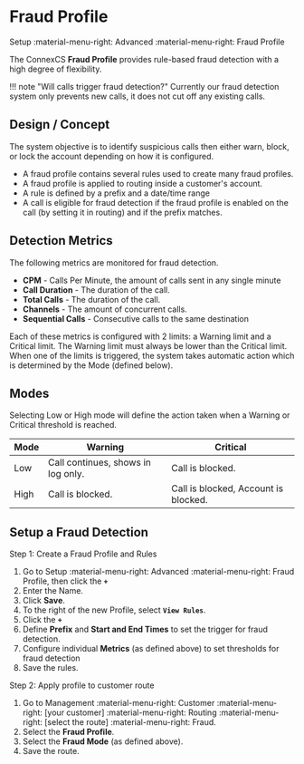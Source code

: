 # Fraud Profile
Setup :material-menu-right: Advanced :material-menu-right: Fraud Profile

The ConnexCS **Fraud Profile** provides rule-based fraud detection with a high degree of flexibility.

!!! note "Will calls trigger fraud detection?"
    Currently our fraud detection system only prevents new calls, it does not cut off any existing calls.

## Design / Concept

The system objective is to identify suspicious calls then either warn, block, or lock the account depending on how it is configured.

* A fraud profile contains several rules used to create many fraud profiles.
* A fraud profile is applied to routing inside a customer's account.
* A rule is defined by a prefix and a date/time range
* A call is eligible for fraud detection if the fraud profile is enabled on the call (by setting it in routing) and if the prefix matches.

## Detection Metrics
The following metrics are monitored for fraud detection. 

* **CPM** - Calls Per Minute, the amount of calls sent in any single minute
* **Call Duration** - The duration of the call.
* **Total Calls** - The duration of the call.
* **Channels** - The amount of concurrent calls.
* **Sequential Calls** - Consecutive calls to the same destination

Each of these metrics is configured with 2 limits: a Warning limit and a Critical limit. The Warning limit must always be lower than the Critical limit. When one of the limits is triggered, the system takes automatic action which is determined by the Mode (defined below).

## Modes

Selecting Low or High mode will define the action taken when a Warning or Critical threshold is reached. 

| Mode | Warning                            | Critical                             |
|------|------------------------------------|--------------------------------------|
| Low  | Call continues, shows in log only. | Call is blocked.                     |
| High | Call is blocked.                   | Call is blocked, Account is blocked. |

## Setup a Fraud Detection

Step 1: Create a Fraud Profile and Rules

1. Go to Setup :material-menu-right: Advanced :material-menu-right: Fraud Profile, then click the **`+`**
2. Enter the Name.
3. Click **Save**.
4. To the right of the new Profile, select **`View Rules`**.
5. Click the **`+`**
6. Define **Prefix** and **Start and End Times** to set the trigger for fraud detection.
6. Configure individual **Metrics** (as defined above) to set thresholds for fraud detection
6. Save the rules.

Step 2: Apply profile to customer route

1. Go to Management :material-menu-right: Customer :material-menu-right: [your customer] :material-menu-right: Routing :material-menu-right: [select the route] :material-menu-right: Fraud.
2. Select the **Fraud Profile**.
3. Select the **Fraud Mode** (as defined above).
4. Save the route.
